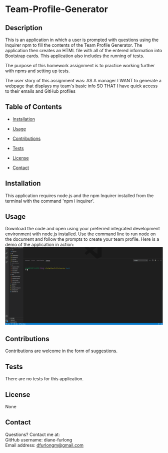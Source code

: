 # Team-Profile-Generator
    
## Description
    
This is an application in which a user is prompted with questions using the Inquirer npm to fill the contents of the Team Profile Generator. The application then creates an HTML file with all of the entered information into Bootstrap cards. This application also includes the running of tests.

The purpose of this homework assignment is to practice working further with npms and setting up tests.
       
The user story of this assignment was:
AS A manager
I WANT to generate a webpage that displays my team's basic info
SO THAT I have quick access to their emails and GitHub profiles


## Table of Contents
    
* [Installation](#installation)
    
* [Usage](#usage)
    
* [Contributions](#contributions)
    
* [Tests](#tests)
    
* [License](#license)
    
* [Contact](#contact)
    
## Installation
    
This application requires node.js and the npm Inquirer installed from the terminal with the command 'npm i inquirer'.
    
## Usage
    
Download the code and open using your preferred integrated development environment with node.js installed. Use the command line to run node on the document and follow the prompts to create your team profile. Here is a demo of the application in action:
![generator demo](assets/teamprofilegenerator-demo.gif)
    
## Contributions
    
Contributions are welcome in the form of suggestions.
    
## Tests
    
There are no tests for this application.
    
## License
None
    
    
## Contact
Questions? Contact me at:
<br>
GitHub username: diane-furlong <br>
Email address: dfurlongm@gmail.com
